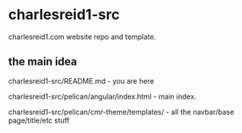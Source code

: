 # charlesreid1-src

charlesreid1.com website repo and template.


## the main idea

charlesreid1-src/README.md - you are here

charlesreid1-src/pelican/angular/index.html - main index.

charlesreid1-src/pelican/cmr-theme/templates/ - all the navbar/base page/title/etc stuff


